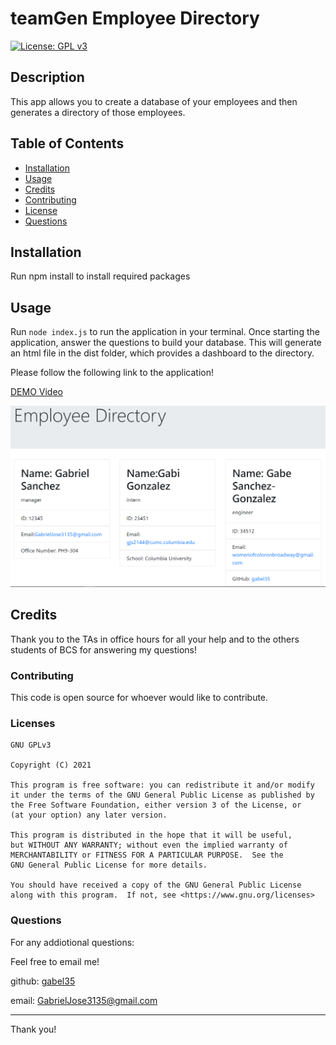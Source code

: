 
# teamGen Employee Directory

[![License: GPL v3](https://img.shields.io/badge/License-GPLv3-blue.svg)](https://www.gnu.org/licenses/gpl-3.0)

## Description

This app allows you to create a database of your employees and then generates a directory of those employees.

## Table of Contents

* [Installation](#installation)
* [Usage](#usage)
* [Credits](#credits)
* [Contributing](#contributing)
* [License](#license)
* [Questions](#questions)


## Installation

Run npm install to install required packages


## Usage

Run `node index.js` to run the application in your terminal. Once starting the application, answer the questions to build your database. This will generate an html file in the dist folder, which provides a dashboard to the directory.

Please follow the following link to the application!

[DEMO Video](https://drive.google.com/file/d/1wewaRiOzjbcWrPqs0atLoNzLZYzX3DRo/view?usp=sharing)

![teamGen Directory](./Assets/teamGen.PNG)


## Credits

Thank you to the TAs in office hours for all your help and to the others students of BCS for answering my questions!

### Contributing

This code is open source for whoever would like to contribute.
        
        
### Licenses

    GNU GPLv3

    Copyright (C) 2021  

    This program is free software: you can redistribute it and/or modify
    it under the terms of the GNU General Public License as published by
    the Free Software Foundation, either version 3 of the License, or
    (at your option) any later version.

    This program is distributed in the hope that it will be useful,
    but WITHOUT ANY WARRANTY; without even the implied warranty of
    MERCHANTABILITY or FITNESS FOR A PARTICULAR PURPOSE.  See the
    GNU General Public License for more details.

    You should have received a copy of the GNU General Public License
    along with this program.  If not, see <https://www.gnu.org/licenses>
    

### Questions

For any addiotional questions:

Feel free to email me!

github: [gabel35](https://github.com/gabel35)

email: GabrielJose3135@gmail.com
        

-------------

Thank you!
